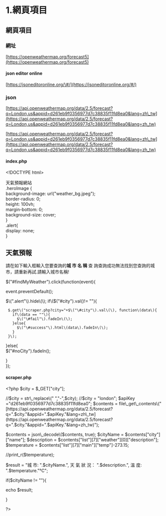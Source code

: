 # 1.網頁項目

## 網頁項目

### 網址

[https://openweathermap.org/forecast5](https://openweathermap.org/forecast5)

#### json editor online

[https://jsoneditoronline.org/\#/](https://jsoneditoronline.org/#/)

### json

[https://api.openweathermap.org/data/2.5/forecast?q=London,us&appid=d261eb9f0356977d7c38835f11fd8ea0&lang=zh\_tw](https://api.openweathermap.org/data/2.5/forecast?q=London,us&appid=d261eb9f0356977d7c38835f11fd8ea0&lang=zh_tw)

[https://api.openweathermap.org/data/2.5/forecast?q=London,us&appid=d261eb9f0356977d7c38835f11fd8ea0&lang=zh\_tw](https://api.openweathermap.org/data/2.5/forecast?q=London,us&appid=d261eb9f0356977d7c38835f11fd8ea0&lang=zh_tw)

#### index.php

&lt;!DOCTYPE html&gt;

天氣預報網站  
 .heroImage {  
   background-image: url\("weather\_bg.jpeg"\);  
   border-radius: 0;  
   height: 100vh;  
   margin-bottom: 0;  
   background-size: cover;  
 }  
 .alert{  
   display: none;  
 }  
  


## 天氣預報

請在如下輸入框輸入您要查詢的**城 市 名 稱**  查 詢查詢成功無法找到您查詢的城市，請重新再試.請輸入城市名稱!  
  
$\("\#findMyWeather"\).click\(function\(event\){  
  
  event.preventDefault\(\);  
  
  $\(".alert"\).hide\(\);  
  if\($\("\#city"\).val\(\)!= ""\){  
  
     $.get\("scraper.php?city="+$\("\#city"\).val\(\), function\(data\){  
       if\(data == ""\){  
         $\("\#fail"\).fadeIn\(\);  
       }else{  
         $\("\#success"\).html\(data\).fadeIn\(\);  
       }  
     }\);  
  }else{  
    $\("\#noCity"\).fadeIn\(\);  
  
  }  
}\);  
  
  
  
  


#### scraper.php

&lt;?php $city = $\_GET\["city"\];

//$city = str\_replace\(" ","-",$city\); //$city = "london"; $apiKey ="d261eb9f0356977d7c38835f11fd8ea0"; $contents = file\_get\_contents\("[https://api.openweathermap.org/data/2.5/forecast?q=".$city."&appid=".$apiKey."&lang=zh\_tw](https://api.openweathermap.org/data/2.5/forecast?q=".$city."&appid=".$apiKey."&lang=zh_tw)"\);

$contents = json\_decode\($contents, true\); $cityName = $contents\["city"\]\["name"\]; $description = $contents\["list"\]\[7\]\["weather"\]\[0\]\["description"\]; $temperature = $contents\["list"\]\[7\]\["main"\]\["temp"\]-273.15;

//print\_r\($temperature\);

$result = "城 市: ".$cityName.", 天 氣 狀 況： ".$description.", 溫 度: ".$temperature."℃";

if\($cityName != ""\){

echo $result;

}

?&gt;

